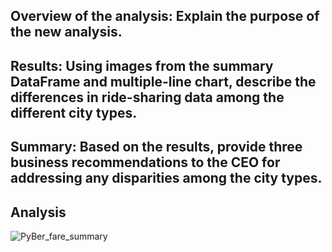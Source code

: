 ## Overview of the analysis: Explain the purpose of the new analysis.

## Results: Using images from the summary DataFrame and multiple-line chart, describe the differences in ride-sharing data among the different city types.
## Summary: Based on the results, provide three business recommendations to the CEO for addressing any disparities among the city types.


## Analysis
![PyBer_fare_summary](https://user-images.githubusercontent.com/109333158/193479661-452c9160-6107-4c6e-b105-80d184c82d38.png)
